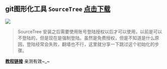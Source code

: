 ## git图形化工具 `SourceTree` [**点击下载**](http://xza.198424.com/sourcetreesetup.zip)     
![](https://ss1.bdstatic.com/70cFvXSh_Q1YnxGkpoWK1HF6hhy/it/u=4083662776,2558729275&fm=27&gp=0.jpg) 

> SourceTree 安装之后需要使用账号登陆授权以后才可以使用，以前是可以不登陆的，但是现在是强制登陆。虽然是免费授权，但是不知道是什么原因，登陆经常会失败，翻墙也不行，这里就分享一下跳过这个初始化的步骤。

[**教程链接**](https://www.jianshu.com/p/3478e2a214a1) 亲测有效~_~

